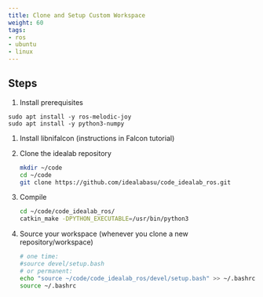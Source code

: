 ```yaml
---
title: Clone and Setup Custom Workspace
weight: 60
tags:
- ros
- ubuntu
- linux
---
```


## Steps

1. Install prerequisites

```
sudo apt install -y ros-melodic-joy
sudo apt install -y python3-numpy
```

1. Install libnifalcon (instructions in Falcon tutorial)

1. Clone the idealab repository

    ```bash
    mkdir ~/code
    cd ~/code
    git clone https://github.com/idealabasu/code_idealab_ros.git
    ```

1. Compile

    ```bash
    cd ~/code/code_idealab_ros/
    catkin_make -DPYTHON_EXECUTABLE=/usr/bin/python3
    ```

1. Source your workspace (whenever you clone a new repository/workspace)

    ```bash
    # one time:
    #source devel/setup.bash
    # or permanent:
    echo "source ~/code/code_idealab_ros/devel/setup.bash" >> ~/.bashrc
    source ~/.bashrc
    ```
